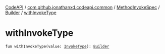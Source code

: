 [CodeAPI](../../../index.md) / [com.github.jonathanxd.codeapi.common](../../index.md) / [MethodInvokeSpec](../index.md) / [Builder](index.md) / [withInvokeType](.)

# withInvokeType

`fun withInvokeType(value: `[`InvokeType`](../../../com.github.jonathanxd.codeapi.base/-invoke-type/index.md)`): `[`Builder`](index.md)